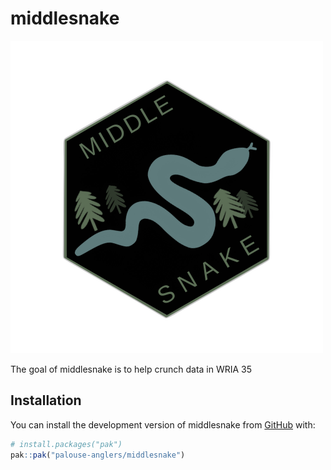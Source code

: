 
<!-- README.md is generated from README.Rmd. Please edit that file -->

# middlesnake

![](man/figures/logo.png)

<!-- badges: start -->
<!-- badges: end -->

The goal of middlesnake is to help crunch data in WRIA 35

## Installation

You can install the development version of middlesnake from
[GitHub](https://github.com/) with:

``` r
# install.packages("pak")
pak::pak("palouse-anglers/middlesnake")
```
